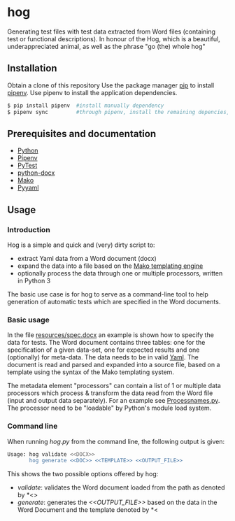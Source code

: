 # hog
Generating test files with test data extracted from Word files (containing test or functional descriptions).
In honour of the Hog, which is a beautiful, underappreciated animal, as well as the phrase "go (the) whole hog"

## Installation

Obtain a clone of this repository
Use the package manager [pip](https://pip.pypa.io/en/stable/) to install [pipenv](https://pipenv.pypa.io/en/latest/). Use pipenv to install the application dependencies.

```bash
$ pip install pipenv  #install manually dependency
$ pipenv sync         #through pipenv, install the remaining depencies, creating virtualenv

```
## Prerequisites and documentation

 - [Python](https://www.python.org/)
 - [Pipenv](https://pipenv.pypa.io/en/latest/)
 - [PyTest](https://realpython.com/pytest-python-testing/)
 - [python-docx](https://python-docx.readthedocs.io/en/latest/)
 - [Mako](https://www.makotemplates.org/)
 - [Pyyaml](https://pyyaml.org/)

## Usage
### Introduction

Hog is a simple and quick and (very) dirty script to:

 - extract Yaml data from a Word document (docx)
 - expand the data into a file based on the [Mako templating engine](https://www.makotemplates.org/)
 - optionally process the data through one or multiple processors, written in Python 3

The basic use case is for hog to serve as a command-line tool to help generation of automatic tests which are specified in the Word documents.

### Basic usage

In the file [resources/spec.docx](resources/spec.docx) an example is shown how to specify the data for tests. The Word document contains three tables: one for the specification of a given data-set, one for expected results and one (optionally) for meta-data. The data needs to be in valid [Yaml](https://yaml.org/). The document is read and parsed and expanded into a source file, based on a template using the syntax of the Mako templating system.

The metadata element "processors" can contain a list of 1 or multiple data processors which process & transform the data read from the Word file (input and output data separately). For an example see [Processnames.py](Processnames.py). The processor need to be "loadable" by Python's module load system.

### Command line

When running *hog.py* from the command line, the following output is given:

```bash
Usage: hog validate <<DOCX>>
       hog generate <<DOC>> <<TEMPLATE>> <<OUTPUT_FILE>>
```

This shows the two possible options offered by hog:

 - *validate*: validates the Word document loaded from the path as denoted by *<<DOCX>>
 - *generate*: generates the *<<OUTPUT_FILE>>* based on the data in the Word Document and the template denoted by *<<TEMPLATE>>

### Running Test

Use pytest (installed when running Pipenv sync) to run the included unit tests.

```bash
$ pipenv shell   # activate virtualenv
$ pytest         # run tests
```

## Contributing
Pull requests are welcome. For major changes, please open an issue first to discuss what you would like to change.

Please make sure to update tests as appropriate.

## License
Copyright (c) 2021, Iwan van der Kleijn (iwanvanderkleijn@gmail.com)

This is Free Software: [BSD-3-Clause](https://choosealicense.com/licenses/bsd-3-clause-clear/)

See the file LICENSE.txt
